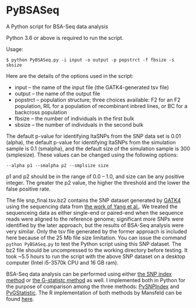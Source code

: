 # PyBSASeq
A Python script for BSA-Seq data analysis

Python 3.6 or above is required to run the script. 

Usage:

`$ python PyBSASeq.py -i input -o output -p popstrct -f fbsize -s sbsize`

Here are the details of the options used in the script:
- input – the name of the input file (the GATK4-generated tsv file)
- output – the name of the output file
- popstrct – population structure; three choices available: F2 for an F2 population, RIL for a population of recombinant inbred lines, or BC for a backcross population
- fbsize – the number of individuals in the first bulk
- sbsize – the number of individuals in the second bulk

The default p-value for identifying ltaSNPs from the SNP data set is 0.01 (alpha), the default p-value for identifying ltaSNPs from the simulation sample is 0.1 (smalpha), and the default size of the simulation sample is 300 (smplesize). These values can be changed using the following options:

`--alpha p1 --smalpha p2 --smplsize size`

p1 and p2 should be in the range of 0.0 – 1.0, and size can be any positive integer. The greater the p2 value, the higher the threshold and the lower the false positive rate.

The file snp_final.tsv.bz2 contains the SNP dataset generated by [GATK4](https://software.broadinstitute.org/gatk/download/) using the sequencing data from [the work of Yang et al.](https://www.ncbi.nlm.nih.gov/pubmed/23935868). We treated the sequenceing data as either single-end or paired-end when the sequence reads were aligned to the reference genome; significant more SNPs were identified by the later approach, but the results of BSA-Seq analysis were very similar. Only the tsv file generated by the former approach is included here because of the 25 Mb file size limitation. You can issue the command `python PyBSASeq.py` to test the Python script using this SNP dataset. The bz2 file should be uncompressed to the working directory before testing. It took ~5.5 hours to run the script with the above SNP dataset on a desktop computer (Intel i5-3570k CPU and 16 GB ram).

BSA-Seq data analysis can be performed using either [the SNP index method](https://onlinelibrary.wiley.com/doi/full/10.1111/tpj.12105) or [the G-statistc method](https://journals.plos.org/ploscompbiol/article?id=10.1371/journal.pcbi.1002255) as well. I implemented both in Python for the purpose of comparison among the three methods: [PySNPIndex](https://github.com/dblhlx/PySNPIndex) and [PyGStatistic](https://github.com/dblhlx/PyGStatistic). The R implementation of both methods by Mansfeld can be found [here](https://github.com/bmansfeld/QTLseqr).
